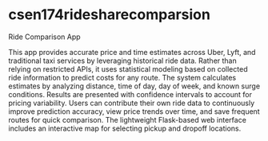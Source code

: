 # csen174ridesharecomparsion

Ride Comparison App

This app provides accurate price and time estimates across Uber, Lyft, and traditional taxi services by leveraging historical ride data. Rather than relying on restricted APIs, it uses statistical modeling based on collected ride information to predict costs for any route.
The system calculates estimates by analyzing distance, time of day, day of week, and known surge conditions. Results are presented with confidence intervals to account for pricing variability. Users can contribute their own ride data to continuously improve prediction accuracy, view price trends over time, and save frequent routes for quick comparison. The lightweight Flask-based web interface includes an interactive map for selecting pickup and dropoff locations.
